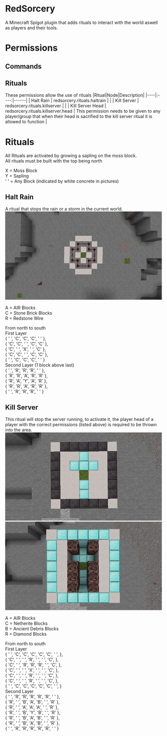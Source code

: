 # RedSorcery

A Minecraft Spigot plugin that adds rituals to interact with the world aswell as players and their tools.

# Permissions
## Commands
## Rituals
These permissions allow the use of rituals
|Ritual|Node|Description|
|----|:----:|------|
| Halt Rain | redsorcery.rituals.haltrain | |
| Kill Server | redsorcery.rituals.killserver | |
| Kill Server Head | redsorcery.rituals.killserver.head | This permission needs to be given to any player/group that when their head is sacrified to the kill server ritual it is allowed to function |

# Rituals
All Rituals are activated by growing a sapling on the moss block.\
All rituals must be built with the top being north

X = Moss Block\
Y = Sapling\
' ' = Any Block (indicated by white concrete in pictures)

## Halt Rain
A ritual that stops the rain or a storm in the current world.
![Halt Rain Layout](assets/halt_rain.png)

A = AIR Blocks\
C = Stone Brick Blocks\
R = Redstone Wire

From north to south\
First Layer\
{ ' ', 'C', 'C', 'C', ' ' },\
{ 'C', 'C', ' ', 'C', 'C' },\
{ 'C', ' ', 'X', ' ', 'C' },\
{ 'C', 'C', ' ', 'C', 'C' },\
{ ' ', 'C', 'C', 'C', ' ' }\
Second Layer (1 block above last)\
{ ' ', 'R', 'R', 'R', ' ' },\
{ 'R', 'R', 'A', 'R', 'R' },\
{ 'R', 'A', 'Y', 'A', 'R' },\
{ 'R', 'R', 'A', 'R', 'R' },\
{ ' ', 'R', 'R', 'R', ' ' }
## Kill Server
This ritual will stop the server running, to activate it, the player head of a player with the correct permissions (listed above) is required to be thrown into the area.
![Kill Server Layout level 0](assets/kill_server_level0.png)
![Kill Server Layout level 1](assets/kill_server_level1.png)

A = AIR Blocks\
C = Netherite Blocks\
B = Ancient Debris Blocks\
R = Diamond Blocks

From north to south\
First Layer\
{ ' ', 'C', 'C', 'C', 'C', 'C', ' ', },\
{ 'C', ' ', ' ', 'R', ' ', ' ', 'C', },\
{ 'C', ' ', 'R', 'R', 'R', ' ', 'C', },\
{ 'C', ' ', ' ', 'X', ' ', ' ', 'C', },\
{ 'C', ' ', ' ', 'R', ' ', ' ', 'C', },\
{ 'C', ' ', ' ', 'R', ' ', ' ', 'C', },\
{ ' ', 'C', 'C', 'C', 'C', 'C', ' ', }\
Second Layer\
{ ' ', 'R', 'R', 'R', 'R', 'R', ' ' },\
{ 'R', ' ', 'B', 'A', 'B', ' ', 'R' },\
{ 'R', ' ', 'A', 'A', 'A', ' ', 'R' },\
{ 'R', ' ', 'B', 'Y', 'B', ' ', 'R' },\
{ 'R', ' ', 'B', 'A', 'B', ' ', 'R' },\
{ 'R', ' ', 'B', 'A', 'B', ' ', 'R' },\
{ ' ', 'R', 'R', 'R', 'R', 'R', ' ' }